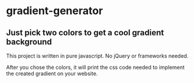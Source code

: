 # gradient-generator

## Just pick two colors to get a cool gradient background

This project is written in pure javascript. No jQuery or frameworks needed.

After you chose the colors, it will print the css code needed to implement the created gradient on your website.

